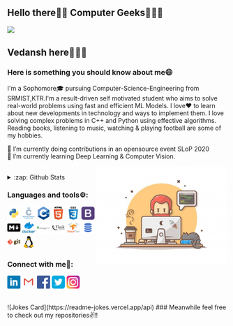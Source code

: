 ## Hello there👋🏻 Computer Geeks👨🏻‍💻
<img src="https://komarev.com/ghpvc/?username=vvHacker007&color=brightgreen&label=Visits"/>

## Vedansh here🙋🏻‍♂️
### Here is something you should know about me😄  
I'm a Sophomore🎓 pursuing Computer-Science-Engineering from SRMIST,KTR.I'm a result-driven self motivated student who aims to solve real-world problems using fast and efficient ML Models. I love❤ to learn about new developments in technology and ways to implement them. I love solving complex problems in C++ and Python using effective algorithms. Reading books, listening to music, watching & playing football are some of my hobbies.

🔭 I’m currently doing contributions in an opensource event SLoP 2020  
🌱 I’m currently learning Deep Learning & Computer Vision.

<img align="right" src="https://github.com/vvHacker007/vvHacker007/blob/master/image.jpg" alt="computer" width="300"/>
<br/>

<details>
  <summary>:zap: Github Stats</summary>
  <br/>
  <p>
    <img height="160" width="400" src="https://github-readme-stats.vercel.app/api?username=vvHacker007&show_icons=true&theme=tokyonight">
    <img height="160" width="400" src="https://github-readme-streak-stats.herokuapp.com/?user=vvHacker007&show_icons=true&theme=tokyonight"/>
  <p>
</details>

### Languages and tools⚙:  
<code><img height="30" src="https://raw.githubusercontent.com/github/explore/80688e429a7d4ef2fca1e82350fe8e3517d3494d/topics/python/python.png"></code>
<code><img height="30" src="https://raw.githubusercontent.com/github/explore/80688e429a7d4ef2fca1e82350fe8e3517d3494d/topics/c/c.png"></code>
<code><img height="30" src="https://raw.githubusercontent.com/github/explore/80688e429a7d4ef2fca1e82350fe8e3517d3494d/topics/cpp/cpp.png"></code>
<code><img height="30" src="https://raw.githubusercontent.com/github/explore/80688e429a7d4ef2fca1e82350fe8e3517d3494d/topics/html/html.png"></code>
<code><img height="30" src="https://raw.githubusercontent.com/github/explore/80688e429a7d4ef2fca1e82350fe8e3517d3494d/topics/css/css.png"></code>
<code><img height="30" src="https://raw.githubusercontent.com/github/explore/80688e429a7d4ef2fca1e82350fe8e3517d3494d/topics/bootstrap/bootstrap.png"></code>
<code><img height="30" src="https://raw.githubusercontent.com/github/explore/80688e429a7d4ef2fca1e82350fe8e3517d3494d/topics/markdown/markdown.png"></code>
<code><img height="30" src="https://raw.githubusercontent.com/github/explore/80688e429a7d4ef2fca1e82350fe8e3517d3494d/topics/docker/docker.png"></code>
<code><img height="30" src="https://raw.githubusercontent.com/github/explore/80688e429a7d4ef2fca1e82350fe8e3517d3494d/topics/mongodb/mongodb.png"></code>
<code><img height="30" src="https://raw.githubusercontent.com/github/explore/80688e429a7d4ef2fca1e82350fe8e3517d3494d/topics/flask/flask.png"></code>
<code><img height="30" src="https://raw.githubusercontent.com/github/explore/80688e429a7d4ef2fca1e82350fe8e3517d3494d/topics/tensorflow/tensorflow.png"></code>
<code><img height="30" src="https://raw.githubusercontent.com/github/explore/80688e429a7d4ef2fca1e82350fe8e3517d3494d/topics/sql/sql.png"></code>
<code><img height="30" src="https://raw.githubusercontent.com/github/explore/80688e429a7d4ef2fca1e82350fe8e3517d3494d/topics/git/git.png"></code>
<code><img height="30" src="https://raw.githubusercontent.com/github/explore/80688e429a7d4ef2fca1e82350fe8e3517d3494d/topics/linux/linux.png"></code> 

### Connect with me🚀:  
<p>
  <a href="https://www.linkedin.com/in/vedansh-vijaywargiya/"><img src="https://github.com/vvHacker007/vvHacker007/blob/master/Linkedin.png" height="30px" width="30px" alt="LinkedIn"></a>
  <a href="mailto:vedanshv2002@gmail.com?subject = Hello from your GitHub README&body = Message"><img src="https://github.com/vvHacker007/vvHacker007/blob/master/Gmail.png" height="30px" width="30px" alt="Gmail" ></a>
  <a href="https://www.facebook.com/vedansh.vijaywargiya/"><img src="https://github.com/vvHacker007/vvHacker007/blob/master/Facebook.png" height="30px" width="30px" alt="Facebook"></a>
  <a href="https://twitter.com/vedansh_v_"><img src="https://github.com/vvHacker007/vvHacker007/blob/master/Twitter.png" height="30px" width="30px" alt="Twitter"></a>
  <a href="https://www.instagram.com/vedv_2002/"><img src="https://github.com/vvHacker007/vvHacker007/blob/master/Instagram.png" height="30px" width="30px" alt="Instagram"></a>
</p>
<br>
![Jokes Card](https://readme-jokes.vercel.app/api)
### Meanwhile feel free to check out my repositories✌!!
